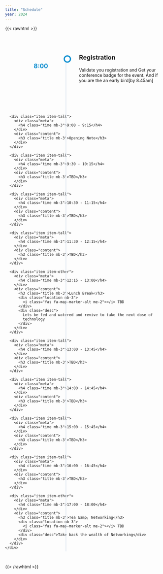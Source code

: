 ```yaml
---
title: "Schedule"
year: 2024
---
```


{{< rawhtml >}}

<style>
  .schedule-nav .nav-item span {
    display: block;
  }

  .schedule-nav .nav-item .heading {
    font-family: "Montserrat", sans-serif;
    font-weight: 700;
    font-size: 1.25rem;
  }

  .schedule-nav .nav-item .meta {
    -webkit-opacity: 0.8;
    -moz-opacity: 0.8;
    opacity: 0.8;
  }

  .schedule-nav .nav-link {
    background: #f0f6fa;
    border-radius: 0;
    border-right: rgba(0, 0, 0, 0.1);
    text-decoration: none;
  }

  .schedule-tab-content {
    padding: 2rem 0;
  }

  .schedule-tab-content .tab-pane {
    position: relative;
  }

  .schedule-tab-content .tab-pane:after {
    content: "";
    display: block;
    background: #e5ecf4;
    position: absolute;
    width: 3px;
    height: 100%;
    left: 196px;
    top: 5px;
  }

  .schedule-tab-content .tab-pane.no-timeline:after {
    display: none;
  }

  .schedule-tab-content .item {
    position: relative;
    margin-bottom: 2rem;
  }

  .item-talk {
    min-height: 165px;
  }

  .schedule-tab-content .item:after {
    content: "";
    display: inline-block;
    position: absolute;
    z-index: 5;
    left: 190px;
    top: 5px;
    width: 16px;
    height: 16px;
    border: 4px solid #098dcf;
    background: white;
    border-radius: 50%;
  }

  .schedule-tab-content .item .meta {
    position: absolute;
    left: 0;
    top: 0;
    width: 200px;
    padding: 1rem;
    padding-top: 0;
    text-align: center;
    font-size: 0.875rem;
  }

  .schedule-tab-content .item .meta .time {
    font-size: 1.25rem;
    color: #098dcf;
  }

  .schedule-tab-content .item .meta .location {
    font-weight: bold;
  }

  .schedule-tab-content .item .profile-image {
    width: 80px;
  }

  .schedule-tab-content .item .content {
    padding-left: 240px;
  }

  .schedule-tab-content .item .content .title {
    font-size: 1.25rem;
  }
</style>
<div class="container">
  <div class="schedule-tab-content tab-content">
    <div
      class="tab-pane active"
      id="tab-1-content"
      role="tabpanel"
      aria-labelledby="tab-1"
    >
      <div class="item item-talk">
        <div class="meta">
          <h4 class="time mb-3">8:00</h4>
        </div>
        <div class="content">
          <h3 class="title mb-3">Registration</h3>
          <div class="desc">
            Validate you registration and Get your conference badge for the
            event. And if you are the an early bird[by 8.45am]
          </div>
        </div>
      </div>

      <div class="item item-talk">
        <div class="meta">
          <h4 class="time mb-3">9:00 - 9:15</h4>
        </div>
        <div class="content">
          <h3 class="title mb-3">Opening Note</h3>
        </div>
      </div>

      <div class="item item-talk">
        <div class="meta">
          <h4 class="time mb-3">9:30 - 10:15</h4>
        </div>
        <div class="content">
          <h3 class="title mb-3">TBD</h3>
        </div>
      </div>

      <div class="item item-talk">
        <div class="meta">
          <h4 class="time mb-3">10:30 - 11:15</h4>
        </div>
        <div class="content">
          <h3 class="title mb-3">TBD</h3>
        </div>
      </div>

      <div class="item item-talk">
        <div class="meta">
          <h4 class="time mb-3">11:30 - 12:15</h4>
        </div>
        <div class="content">
          <h3 class="title mb-3">TBD</h3>
        </div>
      </div>

      <div class="item item-other">
        <div class="meta">
          <h4 class="time mb-3">12:15 - 13:00</h4>
        </div>
        <div class="content">
          <h3 class="title mb-3">Lunch Break</h3>
          <div class="location mb-3">
            <i class="fas fa-map-marker-alt me-2"></i> TBD
          </div>
          <div class="desc">
            Lets be fed and watered and revive to take the next dose of
            technology
          </div>
        </div>
      </div>

      <div class="item item-talk">
        <div class="meta">
          <h4 class="time mb-3">13:00 - 13:45</h4>
        </div>
        <div class="content">
          <h3 class="title mb-3">TBD</h3>
        </div>
      </div>

      <div class="item item-talk">
        <div class="meta">
          <h4 class="time mb-3">14:00 - 14:45</h4>
        </div>
        <div class="content">
          <h3 class="title mb-3">TBD</h3>
        </div>
      </div>

      <div class="item item-talk">
        <div class="meta">
          <h4 class="time mb-3">15:00 - 15:45</h4>
        </div>
        <div class="content">
          <h3 class="title mb-3">TBD</h3>
        </div>
      </div>

      <div class="item item-talk">
        <div class="meta">
          <h4 class="time mb-3">16:00 - 16:45</h4>
        </div>
        <div class="content">
          <h3 class="title mb-3">TBD</h3>
        </div>
      </div>

      <div class="item item-other">
        <div class="meta">
          <h4 class="time mb-3">17:00 - 18:00</h4>
        </div>
        <div class="content">
          <h3 class="title mb-3">Tea &amp; Networking</h3>
          <div class="location mb-3">
            <i class="fas fa-map-marker-alt me-2"></i> TBD
          </div>
          <div class="desc">Take back the wealth of Networking</div>
        </div>
      </div>
    </div>
  </div>
</div>
{{< /rawhtml >}}
